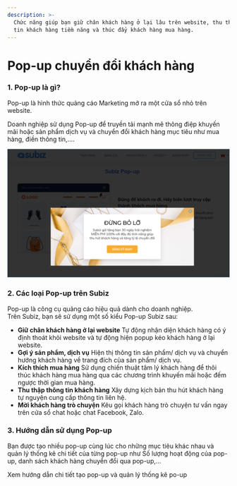 ```yaml
---
description: >-
  Chức năng giúp bạn giữ chân khách hàng ở lại lâu trên website, thu thập thông
  tin khách hàng tiềm năng và thúc đẩy khách hàng mua hàng.
---
```


# Pop-up chuyển đổi khách hàng

### 1. Pop-up là gì?

Pop-up là hình thức quảng cáo Marketing mở ra một cửa sổ nhỏ trên website. 

Doanh nghiệp sử dụng Pop-up để truyền tải mạnh mẽ thông điệp khuyến mãi hoặc sản phẩm dịch vụ và chuyển đổi khách hàng mục tiêu như mua hàng, điền thông tin,....

![Pop-up Subiz chuy&#x1EC3;n &#x111;&#x1ED5;i kh&#xE1;ch h&#xE0;ng](../../.gitbook/assets/popup-11.png)

### 2. Các loại Pop-up trên Subiz

Pop-up là công cụ quảng cáo hiệu quả dành cho doanh nghiệp.  
Trên Subiz, bạn sẽ sử dụng một số kiểu Pop-up Subiz sau:

* **Giữ chân khách hàng ở lại website** Tự động nhận diện khách hàng có ý định thoát khỏi website và tự động hiện popup kéo khách hàng ở lại website.
* **Gợi ý sản phẩm, dịch vụ** Hiện thị thông tin sản phẩm/ dịch vụ và chuyển hướng khách hàng về trang đích của sản phẩm/ dịch vụ.
* **Kích thích mua hàng** Sử dụng chiến thuật tâm lý khách hàng để thôi thúc khách hàng mua hàng qua các chương trình khuyến mãi hoặc đếm ngược thời gian mua hàng.
* **Thu thập thông tin khách hàng** Xây dựng kịch bản thu hút khách hàng tự nguyện cung cấp thông tin liên hệ.
* **Mời khách hàng trò chuyện** Kêu gọi khách hàng trò chuyện tư vấn ngay trên cửa sổ chat hoặc chat Facebook, Zalo.

### **3. Hướng dẫn sử dụng Pop-up**

Bạn được tạo nhiều pop-up cùng lúc cho những mục tiêu khác nhau và quản lý thống kê chi tiết của từng pop-up như Số lượng hoạt động của pop-up, danh sách khách hàng chuyển đổi qua pop-up,...

Xem hướng dẫn chi tiết tạo pop-up và quản lý thống kê po-up







